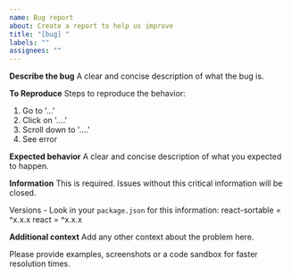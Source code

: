 ```yaml
---
name: Bug report
about: Create a report to help us improve
title: "[bug] "
labels: ""
assignees: ""
---
```


**Describe the bug**
A clear and concise description of what the bug is.

**To Reproduce**
Steps to reproduce the behavior:

1. Go to '...'
2. Click on '....'
3. Scroll down to '....'
4. See error

**Expected behavior**
A clear and concise description of what you expected to happen.

**Information**
This is required. Issues without this critical information will be closed.

Versions - Look in your `package.json` for this information:
react-sortable = ^x.x.x
react = ^x.x.x

**Additional context**
Add any other context about the problem here.

Please provide examples, screenshots or a code sandbox for faster resolution times.
